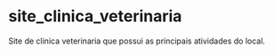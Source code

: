 # site_clinica_veterinaria
Site de clinica veterinaria que possui as principais atividades do local.
